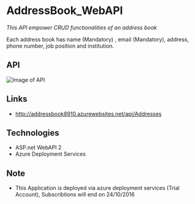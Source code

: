 # AddressBook_WebAPI

_This API empower CRUD functionalities of an address book_

Each address book has name (Mandatory) , email (Mandatory), address, phone number, job position and institution.

## API
![Image of API](https://s9.postimg.org/km1ifq7rj/Untitled.png)
## Links

- http://addressbook8910.azurewebsites.net/api/Addresses

## Technologies

- ASP.net WebAPI 2
- Azure Deployment Services

## Note
- This Application is deployed via azure deployment services (Trial Account), Subscribtions will end on 24/10/2016


